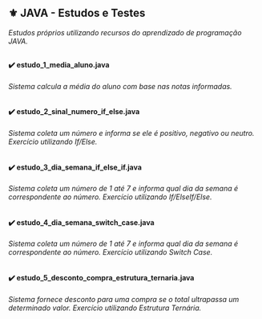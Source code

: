 ## ⚜️ JAVA - Estudos e Testes
<i>Estudos próprios utilizando recursos do aprendizado de programação JAVA.</i> 

##  

<h4>✔️ estudo_1_media_aluno.java</h4>

<h6>Sistema calcula a média do aluno com base nas notas informadas.</h6>

<h4>✔️ estudo_2_sinal_numero_if_else.java</h4>

<h6>Sistema coleta um número e informa se ele é positivo, negativo ou neutro. Exercício utilizando If/Else.</h6>

<h4>✔️ estudo_3_dia_semana_if_else_if.java</h4>

<h6>Sistema coleta um número de 1 até 7 e informa qual dia da semana é correspondente ao número. Exercício utilizando If/ElseIf/Else.</h6>

<h4>✔️ estudo_4_dia_semana_switch_case.java</h4>

<h6>Sistema coleta um número de 1 até 7 e informa qual dia da semana é correspondente ao número. Exercício utilizando Switch Case.</h6>

<h4>✔️ estudo_5_desconto_compra_estrutura_ternaria.java</h4>

<h6>Sistema fornece desconto para uma compra se o total ultrapassa um determinado valor. Exercício utilizando Estrutura Ternária.</h6>
